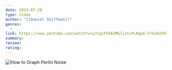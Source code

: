 ```yaml
---
date: 2024-07-28
type: video
author: "[[Daniel Shiffman]]"
genres:
  - 
link: https://www.youtube.com/watch?v=y7sgcFhk6ZM&list=PLRqwX-V7Uu6ZV4yEcW3uDwOgGXKUUsPOM&index=5
summary: 
review:
rating: 
---
```


![How to Graph Perlin Noise](https://www.youtube.com/watch?v=y7sgcFhk6ZM&list=PLRqwX-V7Uu6ZV4yEcW3uDwOgGXKUUsPOM&index=5)
